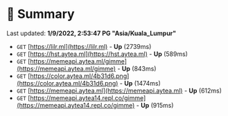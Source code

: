 # 📖 Summary
Last updated: **1/9/2022, 2:53:47 PG "Asia/Kuala_Lumpur"**

- `GET` [https://lilr.ml](https://lilr.ml) - **Up** (2739ms)
- `GET` [https://hst.aytea.ml](https://hst.aytea.ml) - **Up** (589ms)
- `GET` [https://memeapi.aytea.ml/gimme](https://memeapi.aytea.ml/gimme) - **Up** (843ms)
- `GET` [https://color.aytea.ml/4b31d6.png](https://color.aytea.ml/4b31d6.png) - **Up** (1474ms)
- `GET` [https://memeapi.aytea.ml](https://memeapi.aytea.ml) - **Up** (612ms)
- `GET` [https://memeapi.aytea14.repl.co/gimme](https://memeapi.aytea14.repl.co/gimme) - **Up** (915ms)
